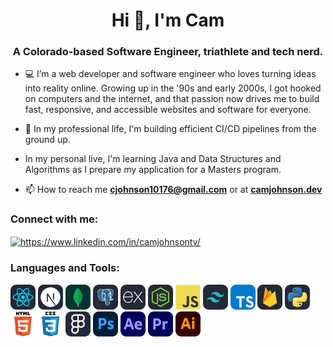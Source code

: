 <h1 align="center">Hi 👋, I'm Cam</h1>
<h3 align="center">A Colorado-based Software Engineer, triathlete and tech nerd.</h3>

- 💻 I’m a web developer and software engineer who loves turning ideas into reality online. Growing up in the '90s and early 2000s, I got hooked on computers and the internet, and that passion now drives me to build fast, responsive, and accessible websites and software for everyone.
  
- 🌱 In my professional life, I'm building efficient CI/CD pipelines from the ground up.

- In my personal live, I'm learning Java and Data Structures and Algorithms as I prepare my application for a Masters program. 


- 📫 How to reach me **cjohnson10176@gmail.com** or at <a href='https://www.camjohnson.dev' target="blank">**camjohnson.dev**</a>

<h3 align="left">Connect with me:</h3>
<p align="left">
<a href="https://www.linkedin.com/in/camjohnsontv/" target="blank"><img align="center" src="https://raw.githubusercontent.com/rahuldkjain/github-profile-readme-generator/master/src/images/icons/Social/linked-in-alt.svg" alt="https://www.linkedin.com/in/camjohnsontv/" height="30" width="40" /></a>
</p>

<h3 align="left">Languages and Tools:</h3>
<p align="left">
<a href="https://react.dev/" target="_blank" rel="noreferrer"> <img src="https://raw.githubusercontent.com/tandpfun/skill-icons/de91fca307a83d75fc5b1f6ce24540454acead41/icons/React-Dark.svg" alt="React" width="40" height="40"/></a> 
<a href="https://nextjs.org/" target="_blank" rel="noreferrer"> <img src="https://github.com/tandpfun/skill-icons/blob/main/icons/NextJS-Dark.svg" alt="Next.js" width="40" height="40"/></a> 
<a href="https://www.mongodb.com/" target="_blank" rel="noreferrer"> <img src="https://raw.githubusercontent.com/tandpfun/skill-icons/main/icons/MongoDB.svg" alt="Mongo DB" width="40" height="40"/></a> 
<a href="https://www.postgresql.org/" target="_blank" rel="noreferrer"> <img src="https://github.com/tandpfun/skill-icons/blob/main/icons/PostgreSQL-Dark.svg" alt="PostgreSQL" width="40" height="40"/></a> 
<a href="https://expressjs.com/" target="_blank" rel="noreferrer"> <img src="https://raw.githubusercontent.com/tandpfun/skill-icons/main/icons/ExpressJS-Dark.svg" alt="Express" width="40" height="40"/></a> 
<a href="https://nodejs.org/en" target="_blank" rel="noreferrer"> <img src="https://raw.githubusercontent.com/tandpfun/skill-icons/main/icons/NodeJS-Dark.svg" alt="Node.js" width="40" height="40"/></a> 
<a href="https://developer.mozilla.org/en-US/docs/Web/JavaScript" target="_blank" rel="noreferrer"> <img src="https://raw.githubusercontent.com/devicons/devicon/master/icons/javascript/javascript-original.svg" alt="JavaScript" width="40" height="40"/></a> 
<a href="https://tailwindcss.com/" target="_blank" rel="noreferrer"> <img src="https://github.com/tandpfun/skill-icons/blob/main/icons/TailwindCSS-Dark.svg" alt="Tailwind CSS" width="40" height="40"/></a> 
<a href="https://www.typescriptlang.org/" target="_blank" rel="noreferrer"> <img src="https://github.com/tandpfun/skill-icons/blob/main/icons/TypeScript.svg" alt="TypeScript" width="40" height="40"/></a> 
<a href="https://www.typescriptlang.org/" target="_blank" rel="noreferrer"> <img src="https://github.com/tandpfun/skill-icons/blob/main/icons/Firebase-Dark.svg" alt="Firebase" width="40" height="40"/></a> 
<a href="https://www.python.org/" target="_blank" rel="noreferrer"> <img src="https://github.com/tandpfun/skill-icons/blob/main/icons/Python-Dark.svg" alt="Python" width="40" height="40"/></a> 
<a href="https://www.w3.org/html/" target="_blank" rel="noreferrer"> <img src="https://raw.githubusercontent.com/devicons/devicon/master/icons/html5/html5-original-wordmark.svg" alt="html5" width="40" height="40"/></a> 
<a href="https://www.w3schools.com/css/" target="_blank" rel="noreferrer"> <img src="https://raw.githubusercontent.com/devicons/devicon/master/icons/css3/css3-original-wordmark.svg" alt="css3" width="40" height="40"/></a>
<a href="https://www.figma.com" target="_blank" rel="noreferrer"> <img src="https://github.com/tandpfun/skill-icons/blob/main/icons/Figma-Dark.svg" alt="Figma" width="40" height="40"/></a> 
<a href="https://www.adobe.com/products/photoshop.html" target="_blank" rel="noreferrer"> <img src="https://raw.githubusercontent.com/tandpfun/skill-icons/main/icons/Photoshop.svg" alt="photoshop" width="40" height="40"/></a> 
<a href="https://www.adobe.com/products/aftereffects.html" target="_blank" rel="noreferrer"> <img src="https://raw.githubusercontent.com/tandpfun/skill-icons/main/icons/AfterEffects.svg" alt="After Effects" width="40" height="40"/></a>
<a href="https://www.adobe.com/products/premiere.html" target="_blank" rel="noreferrer"> <img src="https://raw.githubusercontent.com/tandpfun/skill-icons/main/icons/Premiere.svg" alt="Premiere Pro" width="40" height="40"/></a>
<a href="https://www.adobe.com/in/products/illustrator.html" target="_blank" rel="noreferrer"> <img src="https://raw.githubusercontent.com/tandpfun/skill-icons/main/icons/Illustrator.svg" alt="Illustrator" width="40" height="40"/></a>
</p>
